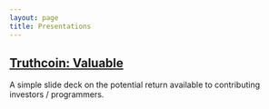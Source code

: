 ```yaml
---
layout: page
title: Presentations
---
```


## [Truthcoin: Valuable](truthcoin-valuable.pdf)

A simple slide deck on the potential return available to contributing investors / programmers.


